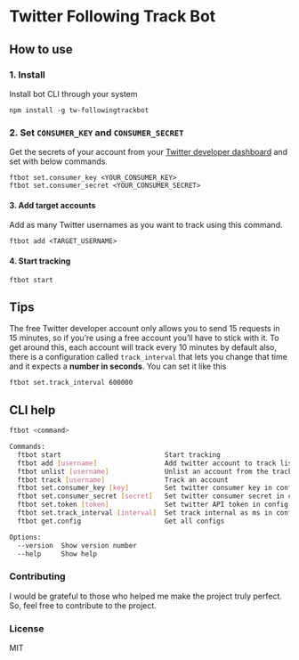 # Twitter Following Track Bot

## How to use
### 1. Install
Install bot CLI through your system
``` 
npm install -g tw-followingtrackbot
```
### 2. Set `CONSUMER_KEY` and `CONSUMER_SECRET` 
Get the secrets of your account from your [Twitter developer dashboard](https://developer.twitter.com/) and set with below commands.
```
ftbot set.consumer_key <YOUR_CONSUMER_KEY>
ftbot set.consumer_secret <YOUR_CONSUMER_SECRET>
```
#### 3. Add target accounts 
Add as many Twitter usernames as you want to track using this command.
```
ftbot add <TARGET_USERNAME>
```
#### 4. Start tracking
```
ftbot start
```

## Tips
The free Twitter developer account only allows you to send 15 requests in 15 minutes, so if you’re using a free account you’ll have to stick with it. To get around this, each account will track every 10 minutes by default also, there is a configuration called `track_interval` that lets you change that time and it expects a **number in seconds**. You can set it like this
```
ftbot set.track_interval 600000 
```

## CLI help

```bash
ftbot <command>

Commands:
  ftbot start                          Start tracking
  ftbot add [username]                 Add twitter account to track list
  ftbot unlist [username]              Unlist an account from the track list
  ftbot track [username]               Track an account
  ftbot set.consumer_key [key]         Set twitter consumer key in config
  ftbot set.consumer_secret [secret]   Set twitter consumer secret in config
  ftbot set.token [token]              Set twitter API token in config
  ftbot set.track_interval [interval]  Set track internal as ms in config
  ftbot get.config                     Get all configs

Options:
  --version  Show version number
  --help     Show help
```

### Contributing
I would be grateful to those who helped me make the project truly perfect. So, feel free to contribute to the project.

### License
MIT